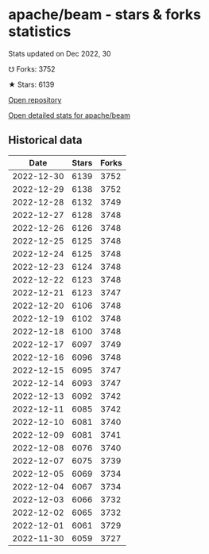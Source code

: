 # apache/beam - stars & forks statistics

Stats updated on Dec 2022, 30

☋ Forks: 3752

★ Stars: 6139

[Open repository](https://github.com/apache/beam)

[Open detailed stats for apache/beam](https://reviewgithub.com/rep/apache/beam)

## Historical data
| Date | Stars | Forks |
|------|-------|-------|
| 2022-12-30 | 6139 | 3752 | 
| 2022-12-29 | 6138 | 3752 | 
| 2022-12-28 | 6132 | 3749 | 
| 2022-12-27 | 6128 | 3748 | 
| 2022-12-26 | 6126 | 3748 | 
| 2022-12-25 | 6125 | 3748 | 
| 2022-12-24 | 6125 | 3748 | 
| 2022-12-23 | 6124 | 3748 | 
| 2022-12-22 | 6123 | 3748 | 
| 2022-12-21 | 6123 | 3747 | 
| 2022-12-20 | 6106 | 3748 | 
| 2022-12-19 | 6102 | 3748 | 
| 2022-12-18 | 6100 | 3748 | 
| 2022-12-17 | 6097 | 3749 | 
| 2022-12-16 | 6096 | 3748 | 
| 2022-12-15 | 6095 | 3747 | 
| 2022-12-14 | 6093 | 3747 | 
| 2022-12-13 | 6092 | 3742 | 
| 2022-12-11 | 6085 | 3742 | 
| 2022-12-10 | 6081 | 3740 | 
| 2022-12-09 | 6081 | 3741 | 
| 2022-12-08 | 6076 | 3740 | 
| 2022-12-07 | 6075 | 3739 | 
| 2022-12-05 | 6069 | 3734 | 
| 2022-12-04 | 6067 | 3734 | 
| 2022-12-03 | 6066 | 3732 | 
| 2022-12-02 | 6065 | 3732 | 
| 2022-12-01 | 6061 | 3729 | 
| 2022-11-30 | 6059 | 3727 | 

